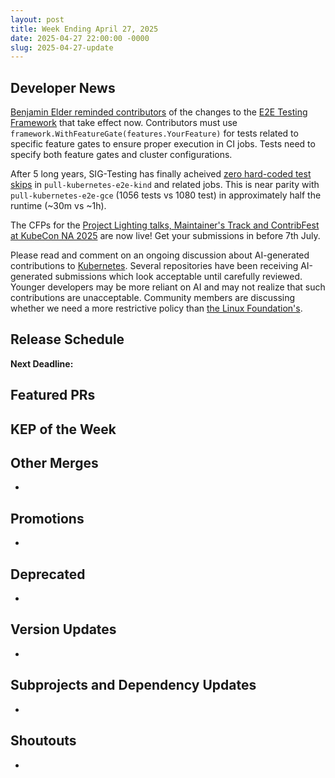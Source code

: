 ```yaml
---
layout: post
title: Week Ending April 27, 2025
date: 2025-04-27 22:00:00 -0000
slug: 2025-04-27-update
---
```


## Developer News

[Benjamin Elder reminded contributors](https://groups.google.com/a/kubernetes.io/g/dev/c/uVga86nJDuI)
of the changes to the [E2E Testing Framework](https://github.com/kubernetes/kubernetes/pull/130908) that take effect now.  Contributors must use `framework.WithFeatureGate(features.YourFeature)` for tests related to specific feature gates to ensure proper execution in CI jobs. Tests need to specify both feature gates and cluster configurations.


After 5 long years, SIG-Testing has finally acheived [zero hard-coded test skips](https://github.com/kubernetes/test-infra/pull/34731) in `pull-kubernetes-e2e-kind` and related jobs. This is near parity with `pull-kubernetes-e2e-gce` (1056 tests vs 1080 test) in approximately half the runtime (~30m vs ~1h).

The CFPs for the [Project Lighting talks, Maintainer's Track and ContribFest at KubeCon NA 2025](https://events.linuxfoundation.org/kubecon-cloudnativecon-north-america/features-add-ons/project-opportunities/) are now live! Get your submissions in before 7th July.

Please read and comment on an ongoing discussion about AI-generated contributions to [Kubernetes](https://github.com/kubernetes/steering/issues/291). Several repositories have been receiving AI-generated submissions which look acceptable until carefully reviewed. Younger developers may be more reliant on AI and may not realize that such contributions are unacceptable. Community members are discussing whether we need a more restrictive policy than [the Linux Foundation's](https://www.linuxfoundation.org/legal/generative-ai).


## Release Schedule

**Next Deadline:**


## Featured PRs


## KEP of the Week


## Other Merges

*

## Promotions

*

## Deprecated

*

## Version Updates

*

## Subprojects and Dependency Updates

*

## Shoutouts

* 
